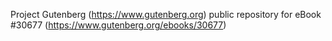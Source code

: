 Project Gutenberg (https://www.gutenberg.org) public repository for eBook #30677 (https://www.gutenberg.org/ebooks/30677)
